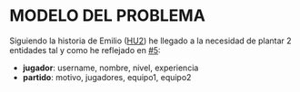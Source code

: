 # MODELO DEL PROBLEMA

Siguiendo la historia de Emilio ([HU2](https://github.com/ottoeprz/glowing-engine/blob/main/docs/user-stories.md)) he llegado a la necesidad de plantar 2 entidades tal y como he reflejado en [#5](#5):

- **jugador**: username, nombre, nivel, experiencia
- **partido**: motivo, jugadores, equipo1, equipo2
